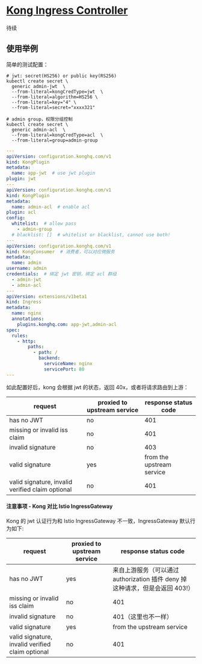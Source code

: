 
# [Kong Ingress Controller](https://github.com/Kong/kubernetes-ingress-controller)

待续

## 使用举例

简单的测试配置：

```shell
# jwt: secret(HS256) or public key(RS256)
kubectl create secret \
  generic admin-jwt  \
  --from-literal=kongCredType=jwt  \
  --from-literal=algorithm=HS256 \
  --from-literal=key="4" \
  --from-literal=secret="xxxx321"

# admin group，权限分组控制
kubectl create secret \
  generic admin-acl  \
  --from-literal=kongCredType=acl  \
  --from-literal=group=admin-group
```

```yaml
---
apiVersion: configuration.konghq.com/v1
kind: KongPlugin
metadata:
  name: app-jwt  # use jwt plugin
plugin: jwt
---
apiVersion: configuration.konghq.com/v1
kind: KongPlugin
metadata:
  name: admin-acl  # enable acl
plugin: acl
config:
  whitelist:  # allow pass
    - admin-group
  # blacklist: []  # whitelist or blacklist, cannot use both!
---
apiVersion: configuration.konghq.com/v1
kind: KongConsumer  # 消费者，可以对应微服务
metadata:
  name: admin
username: admin
credentials:  # 绑定 jwt 密钥，绑定 acl 群组
  - admin-jwt
  - admin-acl
---
apiVersion: extensions/v1beta1
kind: Ingress
metadata:
  name: nginx
  annotations:
    plugins.konghq.com: app-jwt,admin-acl
spec:
  rules:
    - http:
        paths:
          - path: /
            backend:
              serviceName: nginx
              servicePort: 80
---
```

如此配置好后，kong 会根据 jwt 的状态，返回 40x，或者将请求路由到上游：

|request | proxied to upstream service |	response status code |
| --- | --- | --- |
|has no JWT   	|  no                 	|   401                |
|missing or invalid iss claim	|  no 	 |    401                |
|invalid signature 	|  no              	|    403               |
|valid signature 	  |  yes   | 	from the  upstream service    |
|valid signature, invalid verified claim optional	|  no |  401 |


#### 注意事项 - Kong 对比 Istio IngressGateway

Kong 的 jwt 认证行为和 Istio IngressGateway 不一致，IngressGateway 默认行为如下:

|request | proxied to upstream service |	response status code |
| --- | --- | --- |
|has no JWT   	|          yes    	|   来自上游服务（可以通过 authorization 插件 deny 掉这种请求，但是会返回 403!）    |
|missing or invalid iss claim	|  no 	 |    401                |
|invalid signature 	|  no              	|    401（这里也不一样）               |
|valid signature 	  |  yes   | 	from the  upstream service    |
|valid signature, invalid verified claim optional	|  no |  401 |

